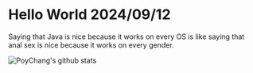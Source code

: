 # Hello World 2024/09/12

Saying that Java is nice because it works on every OS is like saying that anal sex is nice because it works on every gender.

![PoyChang's github stats](https://github-readme-stats.vercel.app/api?username=poychang&show_icons=true&theme=dracula)
